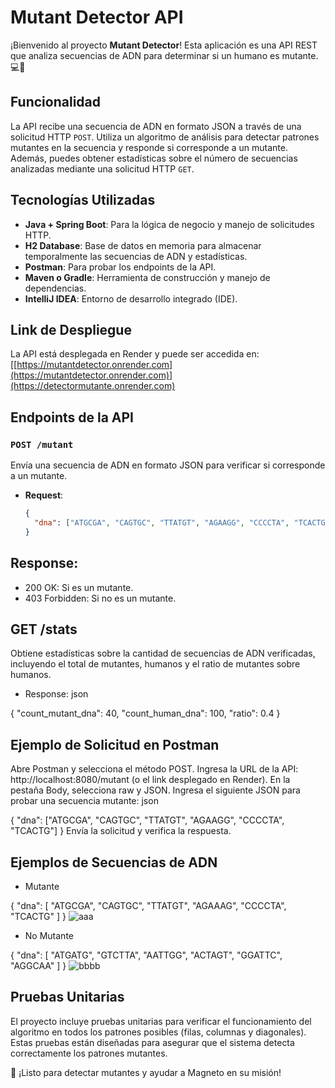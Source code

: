 # Mutant Detector API

¡Bienvenido al proyecto **Mutant Detector**! Esta aplicación es una API REST que analiza secuencias de ADN para determinar si un humano es mutante. 💻🔬

## Funcionalidad

La API recibe una secuencia de ADN en formato JSON a través de una solicitud HTTP `POST`. Utiliza un algoritmo de análisis para detectar patrones mutantes en la secuencia y responde si corresponde a un mutante. Además, puedes obtener estadísticas sobre el número de secuencias analizadas mediante una solicitud HTTP `GET`.

## Tecnologías Utilizadas

- **Java + Spring Boot**: Para la lógica de negocio y manejo de solicitudes HTTP.
- **H2 Database**: Base de datos en memoria para almacenar temporalmente las secuencias de ADN y estadísticas.
- **Postman**: Para probar los endpoints de la API.
- **Maven o Gradle**: Herramienta de construcción y manejo de dependencias.
- **IntelliJ IDEA**: Entorno de desarrollo integrado (IDE).

## Link de Despliegue

La API está desplegada en Render y puede ser accedida en:
[[https://mutantdetector.onrender.com](https://mutantdetector.onrender.com)](https://detectormutante.onrender.com)

## Endpoints de la API

### `POST /mutant`
Envía una secuencia de ADN en formato JSON para verificar si corresponde a un mutante.

- **Request**:
  ```json
  {
    "dna": ["ATGCGA", "CAGTGC", "TTATGT", "AGAAGG", "CCCCTA", "TCACTG"]
  }

## Response:

- 200 OK: Si es un mutante.
- 403 Forbidden: Si no es un mutante.

## GET /stats
Obtiene estadísticas sobre la cantidad de secuencias de ADN verificadas, incluyendo el total de mutantes, humanos y el ratio de mutantes sobre humanos.

- Response:
json

{
  "count_mutant_dna": 40,
  "count_human_dna": 100,
  "ratio": 0.4
}

## Ejemplo de Solicitud en Postman
Abre Postman y selecciona el método POST.
Ingresa la URL de la API: http://localhost:8080/mutant (o el link desplegado en Render).
En la pestaña Body, selecciona raw y JSON.
Ingresa el siguiente JSON para probar una secuencia mutante:
json

{
  "dna": ["ATGCGA", "CAGTGC", "TTATGT", "AGAAGG", "CCCCTA", "TCACTG"]
}
Envía la solicitud y verifica la respuesta.
## Ejemplos de Secuencias de ADN
- Mutante


{
    "dna": [
      "ATGCGA",
      "CAGTGC",
      "TTATGT",
      "AGAAAG",
      "CCCCTA",
      "TCACTG"
    ]
}
![aaa](https://github.com/user-attachments/assets/dc2f2d54-1bf4-4204-81d4-41483e3aa905)
- No Mutante



{
    "dna": [
      "ATGATG",
      "GTCTTA",
      "AATTGG",
      "ACTAGT",
      "GGATTC", 
      "AGGCAA"
    ]
}
![bbbb](https://github.com/user-attachments/assets/8e0317b6-67bb-4882-9fdf-d53bcf583a46)

## Pruebas Unitarias
El proyecto incluye pruebas unitarias para verificar el funcionamiento del algoritmo en todos los patrones posibles (filas, columnas y diagonales). Estas pruebas están diseñadas para asegurar que el sistema detecta correctamente los patrones mutantes.

🎉 ¡Listo para detectar mutantes y ayudar a Magneto en su misión!
